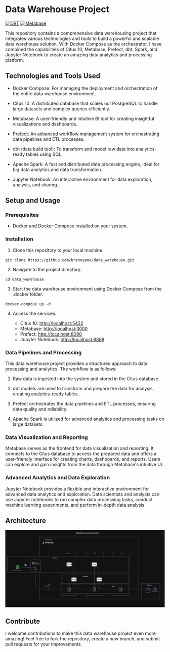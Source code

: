 # Data Warehouse Project

[![DBT](https://img.shields.io/badge/DBT-orange)](https://www.getdbt.com/)
[![Metabase](https://img.shields.io/badge/Metabase-blue)](https://www.metabase.com/)

This repository contains a comprehensive data warehousing project that integrates various technologies and tools to build a powerful and scalable data warehouse solution. With Docker Compose as the orchestrator, I have combined the capabilities of Citus 10, Metabase, Prefect, dbt, Spark, and Jupyter Notebook to create an amazing data analytics and processing platform.

## Technologies and Tools Used

- Docker Compose: For managing the deployment and orchestration of the entire data warehouse environment.

- Citus 10: A distributed database that scales out PostgreSQL to handle large datasets and complex queries efficiently.

- Metabase: A user-friendly and intuitive BI tool for creating insightful visualizations and dashboards.

- Prefect: An advanced workflow management system for orchestrating data pipelines and ETL processes.

- dbt (data build tool): To transform and model raw data into analytics-ready tables using SQL.

- Apache Spark: A fast and distributed data processing engine, ideal for big data analytics and data transformation.

- Jupyter Notebook: An interactive environment for data exploration, analysis, and sharing.

## Setup and Usage

### Prerequisites

- Docker and Docker Compose installed on your system.

### Installation

1. Clone this repository to your local machine.

```
git clone https://github.com/brenoyano/data_warehouse.git
```

2. Navigate to the project directory.

```
cd data_warehouse
```

3. Start the data warehouse environment using Docker Compose from the .docker folder.

```
docker-compose up -d
```

4. Access the services:

   - Citus 10: [http://localhost:5432](http://localhost:5432)
   - Metabase: [http://localhost:3000](http://localhost:3000)
   - Prefect: [http://localhost:8080](http://localhost:8080)
   - Jupyter Notebook: [http://localhost:8888](http://localhost:8888)

### Data Pipelines and Processing

This data warehouse project provides a structured approach to data processing and analytics. The workflow is as follows:

1. Raw data is ingested into the system and stored in the Citus database.

2. dbt models are used to transform and prepare the data for analysis, creating analytics-ready tables.

3. Prefect orchestrates the data pipelines and ETL processes, ensuring data quality and reliability.

4. Apache Spark is utilized for advanced analytics and processing tasks on large datasets.

### Data Visualization and Reporting

Metabase serves as the frontend for data visualization and reporting. It connects to the Citus database to access the prepared data and offers a user-friendly interface for creating charts, dashboards, and reports. Users can explore and gain insights from the data through Metabase's intuitive UI.

### Advanced Analytics and Data Exploration

Jupyter Notebook provides a flexible and interactive environment for advanced data analytics and exploration. Data scientists and analysts can use Jupyter notebooks to run complex data processing tasks, conduct machine learning experiments, and perform in-depth data analysis.

## Architecture

![Data Warehouse Architecture](architecture/DataWareHouse.png)


## Contribute

I welcome contributions to make this data warehouse project even more amazing! Feel free to fork the repository, create a new branch, and submit pull requests for your improvements.
